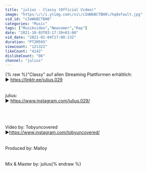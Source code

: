 ```yaml
---
title: "julius - Classy (Official Video)"
image: "https:\/\/i.ytimg.com\/vi\/cImWbBCTBH8\/hqdefault.jpg"
vid_id: "cImWbBCTBH8"
categories: "Music"
tags: ["Musikvideo","Newcomer","Rap"]
date: "2021-10-03T03:17:39+03:00"
vid_date: "2021-02-04T17:00:13Z"
duration: "PT2M59S"
viewcount: "121322"
likeCount: "4142"
dislikeCount: "86"
channel: "julius"
---
```

{% raw %}&quot;Classy&quot; auf allen Streaming Plattformen erhältlich:<br />► <a rel="nofollow" target="blank" href="https://linktr.ee/julius.029">https://linktr.ee/julius.029</a><br /><br /><br />julius:<br />► <a rel="nofollow" target="blank" href="https://www.instagram.com/julius.029/">https://www.instagram.com/julius.029/</a><br /><br /><br /><br /><br />Video by: Tobyuncovered<br />►<a rel="nofollow" target="blank" href="https://www.instagram.com/tobyuncovered/">https://www.instagram.com/tobyuncovered/</a><br /><br /><br />Produced by: Malloy<br /><br /><br />Mix &amp; Master by: julius{% endraw %}
